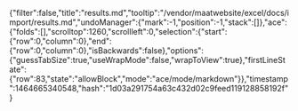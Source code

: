 {"filter":false,"title":"results.md","tooltip":"/vendor/maatwebsite/excel/docs/import/results.md","undoManager":{"mark":-1,"position":-1,"stack":[]},"ace":{"folds":[],"scrolltop":1260,"scrollleft":0,"selection":{"start":{"row":0,"column":0},"end":{"row":0,"column":0},"isBackwards":false},"options":{"guessTabSize":true,"useWrapMode":false,"wrapToView":true},"firstLineState":{"row":83,"state":"allowBlock","mode":"ace/mode/markdown"}},"timestamp":1464665340548,"hash":"1d03a291754a63c432d02c9feed119128858192f"}